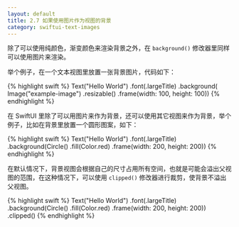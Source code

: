 ```yaml
---
layout: default
title: 2.7 如果使用图片作为视图的背景
category: swiftui-text-images
---
```


除了可以使用纯颜色，渐变颜色来渲染背景之外，在 `background()` 修改器里同样可以使用图片来渲染。

举个例子，在一个文本视图里放置一张背景图片，代码如下：

{% highlight swift %}
Text("Hello World")
    .font(.largeTitle)
    .background(
        Image("example-image")
            .resizable()
            .frame(width: 100, height: 100))
{% endhighlight %}

在 SwiftUI 里除了可以用图片来作为背景，还可以使用其它视图来作为背景，举个例子，比如在背景里放置一个圆形图案，如下：

{% highlight swift %}
Text("Hello World")
    .font(.largeTitle)
    .background(Circle()
        .fill(Color.red)
        .frame(width: 200, height: 200))
{% endhighlight %}

在默认情况下，背景视图会根据自己的尺寸占用所有空间，也就是可能会溢出父视图的范围，在这种情况下，可以使用 `clipped()` 修改器进行裁剪，使背景不溢出父视图。

{% highlight swift %}
Text("Hello World")
    .font(.largeTitle)
    .background(Circle()
        .fill(Color.red)
        .frame(width: 200, height: 200))
        .clipped()
{% endhighlight %}